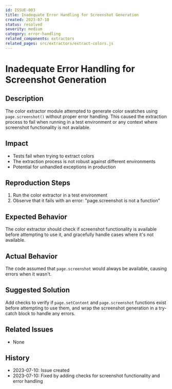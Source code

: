 ```yaml
---
id: ISSUE-003
title: Inadequate Error Handling for Screenshot Generation
created: 2023-07-10
status: resolved
severity: medium
category: error-handling
related_components: extractors
related_pages: src/extractors/extract-colors.js
---
```


# Inadequate Error Handling for Screenshot Generation

## Description
The color extractor module attempted to generate color swatches using `page.screenshot()` without proper error handling. This caused the extraction process to fail when running in a test environment or any context where screenshot functionality is not available.

## Impact
- Tests fail when trying to extract colors
- The extraction process is not robust against different environments
- Potential for unhandled exceptions in production

## Reproduction Steps
1. Run the color extractor in a test environment
2. Observe that it fails with an error: "page.screenshot is not a function"

## Expected Behavior
The color extractor should check if screenshot functionality is available before attempting to use it, and gracefully handle cases where it's not available.

## Actual Behavior
The code assumed that `page.screenshot` would always be available, causing errors when it wasn't.

## Suggested Solution
Add checks to verify if `page.setContent` and `page.screenshot` functions exist before attempting to use them, and wrap the screenshot generation in a try-catch block to handle any errors.

## Related Issues
- None

## History
- 2023-07-10: Issue created
- 2023-07-10: Fixed by adding checks for screenshot functionality and error handling
